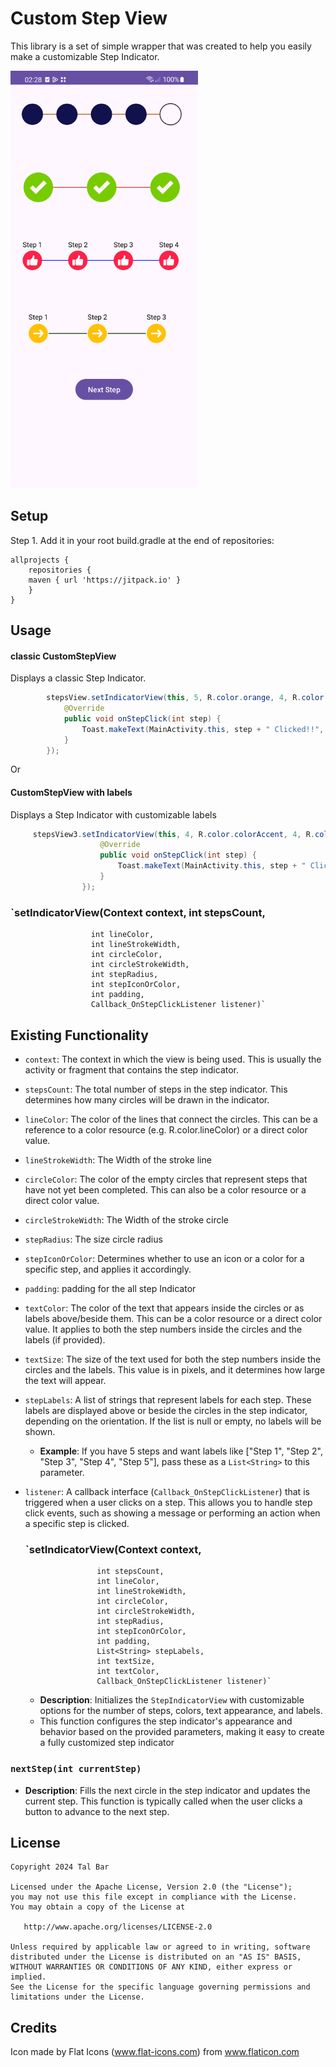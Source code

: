 # Custom Step View
This library is a set of simple wrapper that was created to help you easily make a customizable Step Indicator.

<img src="https://github.com/TalBar4444/CustomStepView/blob/master/screenshot.png" width="300">

## Setup
Step 1. Add it in your root build.gradle at the end of repositories:
```
allprojects {
    repositories {
	maven { url 'https://jitpack.io' }
    }
}
```
## Usage

#### classic CustomStepView
Displays a classic Step Indicator. 

```java
        stepsView.setIndicatorView(this, 5, R.color.orange, 4, R.color.darker_gray, 5, 3, R.color.navy, 5, new Callback_OnStepClickListener() {
            @Override
            public void onStepClick(int step) {
                Toast.makeText(MainActivity.this, step + " Clicked!!", Toast.LENGTH_SHORT).show();
            }
        });
```
Or
#### CustomStepView with labels
Displays a Step Indicator with customizable labels

```java
     stepsView3.setIndicatorView(this, 4, R.color.colorAccent, 4, R.color.colorPrimary, 5, 3, R.drawable.ic_like, 10, labels, 40, R.color.black, new Callback_OnStepClickListener() {
                    @Override
                    public void onStepClick(int step) {
                        Toast.makeText(MainActivity.this, step + " Clicked!!", Toast.LENGTH_SHORT).show();
                    }
                });
```
### `setIndicatorView(Context context, int stepsCount,
                      int lineColor,
                      int lineStrokeWidth,
                      int circleColor,
                      int circleStrokeWidth,
                      int stepRadius,
                      int stepIconOrColor,
                      int padding,
                      Callback_OnStepClickListener listener)`
		      
## Existing Functionality
 
- `context`: The context in which the view is being used. This is usually the activity or fragment that contains the step indicator.

- `stepsCount`: The total number of steps in the step indicator. This determines how many circles will be drawn in the indicator.

- `lineColor`: The color of the lines that connect the circles. This can be a reference to a color resource (e.g. R.color.lineColor) or a direct color value.

- `lineStrokeWidth`: The Width of the stroke line 

- `circleColor`: The color of the empty circles that represent steps that have not yet been completed. This can also be a color resource or a direct color value.

- `circleStrokeWidth`: The Width of the stroke circle 

- `stepRadius`: The size circle radius

- `stepIconOrColor`:  Determines whether to use an icon or a color for a specific step, and applies it accordingly.

- `padding`: padding for the all step Indicator

- `textColor`: The color of the text that appears inside the circles or as labels above/beside them. This can be a color resource or a direct color value. It applies to both the step numbers inside the circles and the labels (if provided).

- `textSize`: The size of the text used for both the step numbers inside the circles and the labels. This value is in pixels, and it determines how large the text will appear.

- `stepLabels`: A list of strings that represent labels for each step. These labels are displayed above or beside the circles in the step indicator, depending on the orientation. If the list is null or empty, no labels will be shown.
    - **Example**: If you have 5 steps and want labels like ["Step 1", "Step 2", "Step 3", "Step 4", "Step 5"], pass these as a `List<String>` to this parameter.

- `listener`: A callback interface (`Callback_OnStepClickListener`) that is triggered when a user clicks on a step. This allows you to handle step click events, such as showing a message or performing an action when a specific step is clicked.

  ### `setIndicatorView(Context context,
                      int stepsCount,
                      int lineColor,
                      int lineStrokeWidth,
                      int circleColor,
                      int circleStrokeWidth,
                      int stepRadius,
                      int stepIconOrColor,
                      int padding,
                      List<String> stepLabels,
                      int textSize,
                      int textColor,
                      Callback_OnStepClickListener listener)`

  - **Description**: Initializes the `StepIndicatorView` with customizable options for the number of steps, colors, text appearance, and labels.
  - This function configures the step indicator's appearance and behavior based on the provided parameters, making it easy to create a fully customized step indicator


### `nextStep(int currentStep)`

- **Description**: Fills the next circle in the step indicator and updates the current step.
 This function is typically called when the user clicks a button to advance to the next step.


## License

    Copyright 2024 Tal Bar

    Licensed under the Apache License, Version 2.0 (the "License");
    you may not use this file except in compliance with the License.
    You may obtain a copy of the License at

       http://www.apache.org/licenses/LICENSE-2.0

    Unless required by applicable law or agreed to in writing, software
    distributed under the License is distributed on an "AS IS" BASIS,
    WITHOUT WARRANTIES OR CONDITIONS OF ANY KIND, either express or implied.
    See the License for the specific language governing permissions and
    limitations under the License.
      
## Credits
Icon made by Flat Icons (www.flat-icons.com) from www.flaticon.com
